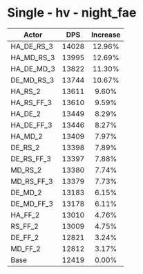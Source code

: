 # Single - hv - night_fae
| Actor | DPS | Increase |
|---|:---:|:---:|
|HA_DE_RS_3|14028|12.96%|
|HA_MD_RS_3|13995|12.69%|
|HA_DE_MD_3|13822|11.30%|
|DE_MD_RS_3|13744|10.67%|
|HA_RS_2|13611|9.60%|
|HA_RS_FF_3|13610|9.59%|
|HA_DE_2|13449|8.29%|
|HA_DE_FF_3|13446|8.27%|
|HA_MD_2|13409|7.97%|
|DE_RS_2|13398|7.89%|
|DE_RS_FF_3|13397|7.88%|
|MD_RS_2|13380|7.74%|
|MD_RS_FF_3|13379|7.73%|
|DE_MD_2|13183|6.15%|
|DE_MD_FF_3|13178|6.11%|
|HA_FF_2|13010|4.76%|
|RS_FF_2|13009|4.75%|
|DE_FF_2|12821|3.24%|
|MD_FF_2|12812|3.17%|
|Base|12419|0.00%|
